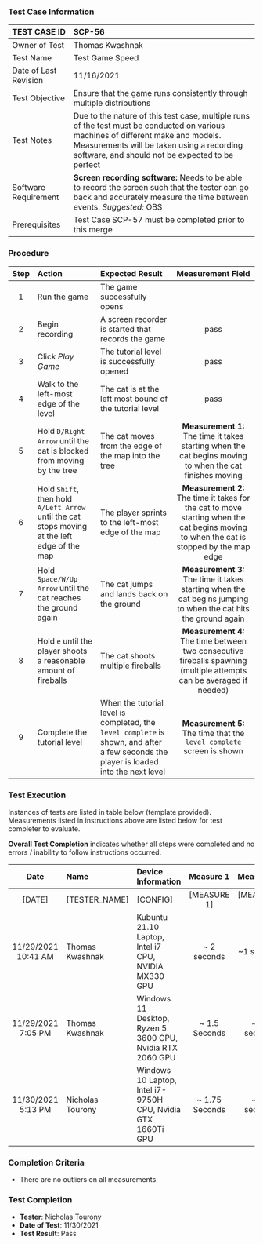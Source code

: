 ### Test Case Information
| TEST CASE ID | SCP-56 |
| :--- | :--- |
| Owner of Test | Thomas Kwashnak |
| Test Name | Test Game Speed |
| Date of Last Revision | 11/16/2021 |
| Test Objective | Ensure that the game runs consistently through multiple distributions |
| Test Notes| Due to the nature of this test case, multiple runs of the test must be conducted on various machines of different make and models. Measurements will be taken using a recording software, and should not be expected to be perfect|
|Software Requirement|**Screen recording software:** Needs to be able to record the screen such that the tester can go back and accurately measure the time between events. *Suggested:* OBS|
|Prerequisites|Test Case SCP-57 must be completed prior to this merge|


### Procedure

|Step | Action | Expected Result | Measurement Field |
|:---:| :---        |    :----  | :----:|
|1|Run the game|The game successfully opens||
|2|Begin recording|A screen recorder is started that records the game|pass|
|3|Click *Play Game*|The tutorial level is successfully opened|pass|
|4|Walk to the left-most edge of the level|The cat is at the left most bound of the tutorial level|pass|
|5|Hold `D/Right Arrow` until the cat is blocked from moving by the tree|The cat moves from the edge of the map into the tree|**Measurement 1:** The time it takes starting when the cat begins moving to when the cat finishes moving|
|6|Hold `Shift`, then hold `A/Left Arrow` until the cat stops moving at the left edge of the map|The player sprints to the left-most edge of the map|**Measurement 2:** The time it takes for the cat to move starting when the cat begins moving to when the cat is stopped by the map edge|
|7|Hold `Space/W/Up Arrow` until the cat reaches the ground again|The cat jumps and lands back on the ground|**Measurement 3:** The time it takes starting when the cat begins jumping to when the cat hits the ground again|
|8|Hold `e` until the player shoots a reasonable amount of fireballs|The cat shoots multiple fireballs|**Measurement 4:** The time between two consecutive fireballs spawning (multiple attempts can be averaged if needed)|\
|9|Complete the tutorial level|When the tutorial level is completed, the `level complete` is shown, and after a few seconds the player is loaded into the next level|**Measurement 5:** The time that the `level complete` screen is shown

### Test Execution
Instances of tests are listed in table below (template provided). Measurements listed in instructions above are listed below for test completer to evaluate.

**Overall Test Completion** indicates whether all steps were completed and no errors / inability to follow instructions occurred.


|Date|Name|Device Information | Measure 1|Measure 2|Measure 3|Measure 5|Measure 4|Pass/Fail|
|:---:|:---|:---|:---:|:---:|:---:|:---:|:---:|:---:|
|[DATE]|[TESTER_NAME]|[CONFIG]|[MEASURE 1]|[MEASURE 2]|[MEASURE 3]|[MEASURE 4]|[MEASURE 5]|[PASS/FAIL]|
|11/29/2021 10:41 AM|Thomas Kwashnak|Kubuntu 21.10 Laptop, Intel i7 CPU, NVIDIA MX330 GPU|\~ 2 seconds|\~1 second|\~1 second|\~1-2 seconds|~3 seconds|Pass. Game runs at expected speed|
|11/29/2021 7:05 PM|Thomas Kwashnak|Windows 11 Desktop, Ryzen 5 3600 CPU, Nvidia RTX 2060 GPU|\~ 1.5 Seconds|\~ 1 second|\~ 1 second|\~1-2 seconds|3 seconds|Pass. Game runs at expected speed|
|11/30/2021 5:13 PM|Nicholas Tourony|Windows 10 Laptop, Intel i7-9750H CPU, Nvidia GTX 1660Ti GPU|\~ 1.75 Seconds|\~ 1 second|\~ 1 second|\~1.5 seconds|~3 seconds|Pass. Game runs at expected speed|

[comment]: <> (Add test rows to end here ^^)

### Completion Criteria
 - There are no outliers on all measurements

### Test Completion
- **Tester**: Nicholas Tourony
- **Date of Test**: 11/30/2021
- **Test Result**: Pass